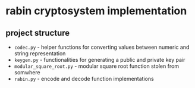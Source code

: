 # rabin cryptosystem implementation

## project structure

- `codec.py` - helper functions for converting values between numeric and string representation
- `keygen.py` - functionalities for generating a public and private key pair
- `modular_square_root.py` - modular square root function stolen from somwhere
- `rabin.py` - encode and decode function implementations
